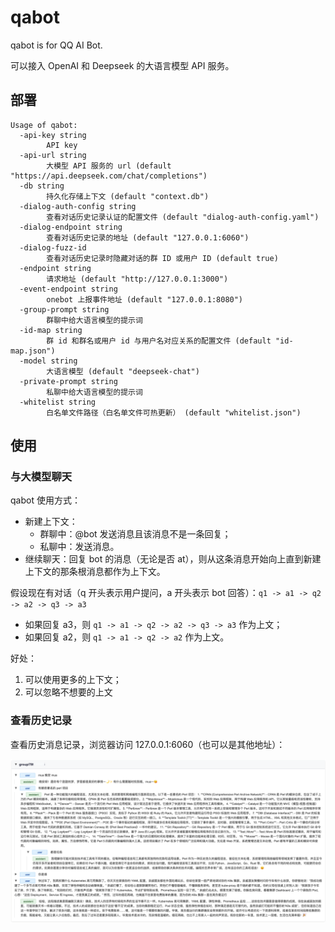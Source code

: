 # qabot

qabot is for QQ AI Bot.

可以接入 OpenAI 和 Deepseek 的大语言模型 API 服务。

## 部署

```console
Usage of qabot:
  -api-key string
    	API key
  -api-url string
    	大模型 API 服务的 url (default "https://api.deepseek.com/chat/completions")
  -db string
    	持久化存储上下文 (default "context.db")
  -dialog-auth-config string
    	查看对话历史记录认证的配置文件 (default "dialog-auth-config.yaml")
  -dialog-endpoint string
    	查看对话历史记录的地址 (default "127.0.0.1:6060")
  -dialog-fuzz-id
    	查看对话历史记录时隐藏对话的群 ID 或用户 ID (default true)
  -endpoint string
    	请求地址 (default "http://127.0.0.1:3000")
  -event-endpoint string
    	onebot 上报事件地址 (default "127.0.0.1:8080")
  -group-prompt string
    	群聊中给大语言模型的提示词
  -id-map string
    	群 id 和群名或用户 id 与用户名对应关系的配置文件 (default "id-map.json")
  -model string
    	大语言模型 (default "deepseek-chat")
  -private-prompt string
    	私聊中给大语言模型的提示词
  -whitelist string
    	白名单文件路径（白名单文件可热更新） (default "whitelist.json")
```

## 使用

### 与大模型聊天

qabot 使用方式：

- 新建上下文：
    - 群聊中：@bot 发送消息且该消息不是一条回复；
    - 私聊中：发送消息。
- 继续聊天：回复 bot 的消息（无论是否 at），则从这条消息开始向上直到新建上下文的那条根消息都作为上下文。

假设现在有对话（q 开头表示用户提问，a 开头表示 bot 回答）：`q1 -> a1 -> q2 -> a2 -> q3 -> a3`

- 如果回复 a3，则 `q1 -> a1 -> q2 -> a2 -> q3 -> a3` 作为上文；
- 如果回复 a2，则 `q1 -> a1 -> q2 -> a2` 作为上文。

好处：

1. 可以使用更多的上下文；
2. 可以忽略不想要的上文

### 查看历史记录

查看历史消息记录，浏览器访问 127.0.0.1:6060（也可以是其他地址）：

![网页端查看历史记录](images/history.png)
